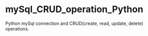 # mySql_CRUD_operation_Python
Python mySql connection and CRUD(create, read, update, delete) operations.

